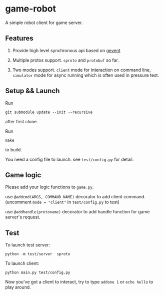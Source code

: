 # game-robot

A simple robot client for game server.

## Features

1. Provide high level synchronous api based on [gevent](http://gevent.org/)

2. Multiple protos support. `sproto` and `protobuf` so far.

3. Two modes support. `client` mode for interaction on command line, `simulator` mode for async running which 
   is often used in pressure test.


## Setup && Launch

Run

    git submodule update --init --recursive

after first clone.

Run

    make

to build.

You need a config file to launch. see `test/config.py` for detail.

## Game logic
Please add your logic functions to `game.py`.

use `@addcmd(ARGS, COMMAND_NAME)` decorator to add client command. (uncomment `mode = "client"` in `test/config.py` to test)

use `@addhandle(protoname)` decorator to add handle function for game server's request.

## Test

To launch test server:

    python -m test/server  sproto
    

To launch client:

    python main.py test/config.py

Now you've got a client to interact, try to type `addone 1` or `echo hello` to play around.


